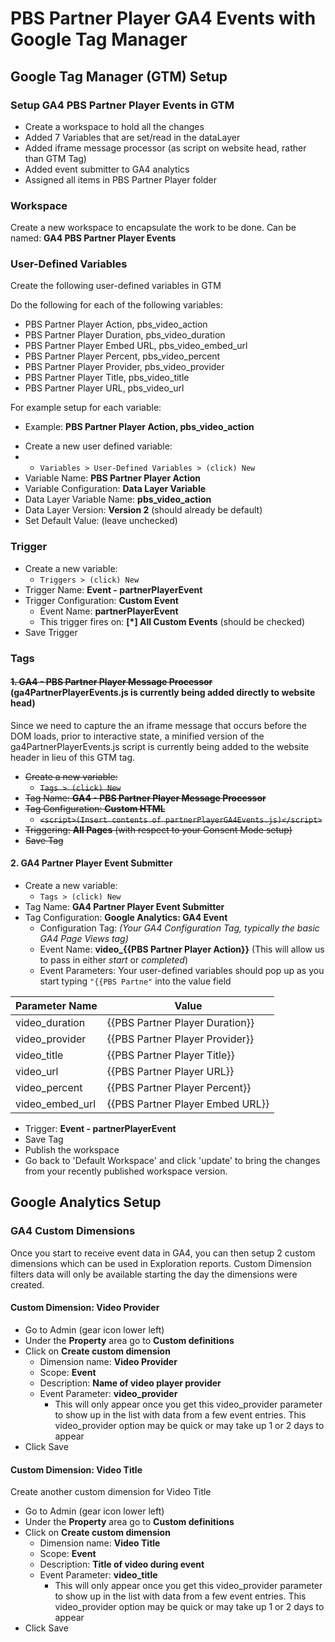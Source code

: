 # PBS Partner Player GA4 Events with Google Tag Manager

## Google Tag Manager (GTM) Setup
### Setup GA4 PBS Partner Player Events in GTM
- Create a workspace to hold all the changes
- Added 7 Variables that are set/read in the dataLayer
- Added iframe message processor (as script on website head, rather than GTM Tag)
- Added event submitter to GA4 analytics
- Assigned all items in PBS Partner Player folder

### Workspace
Create a new workspace to encapsulate the work to be done. Can be named: **GA4 PBS Partner Player Events**

### User-Defined Variables
Create the following user-defined variables in GTM

Do the following for each of the following variables:
* PBS Partner Player Action, pbs_video_action
* PBS Partner Player Duration, pbs_video_duration
* PBS Partner Player Embed URL, pbs_video_embed_url
* PBS Partner Player Percent, pbs_video_percent
* PBS Partner Player Provider, pbs_video_provider
* PBS Partner Player Title, pbs_video_title
* PBS Partner Player URL, pbs_video_url

For example setup for each variable:
* Example: **PBS Partner Player Action, pbs_video_action**
- Create a new user defined variable:
- - `Variables > User-Defined Variables > (click) New`
- Variable Name: **PBS Partner Player Action**
- Variable Configuration: **Data Layer Variable**
- Data Layer Variable Name: **pbs_video_action**
- Data Layer Version: **Version 2** (should already be default)
- Set Default Value: (leave unchecked)

### Trigger
- Create a new variable:
  - `Triggers > (click) New`
- Trigger Name: **Event - partnerPlayerEvent**
- Trigger Configuration: **Custom Event**
  - Event Name: **partnerPlayerEvent**
  - This trigger fires on: **[*] All Custom Events** (should be checked)
- Save Trigger

### Tags
#### ~~1. GA4 - PBS Partner Player Message Processor~~ (ga4PartnerPlayerEvents.js is currently being added directly to website head)
Since we need to capture the an iframe message that occurs before the DOM loads, prior to interactive state, a minified version of the ga4PartnerPlayerEvents.js script is currently being added to the website header in lieu of this GTM tag.
<s>
  - Create a new variable:
    - `Tags > (click) New`
  - Tag Name: **GA4 - PBS Partner Player Message Processor**
  - Tag Configuration: **Custom HTML**
    - ```<script>(Insert contents of partnerPlayerGA4Events.js)</script>```
  - Triggering: **All Pages** (with respect to your Consent Mode setup)
  - Save Tag
</s>

#### 2. GA4 Partner Player Event Submitter
  - Create a new variable:
    - `Tags > (click) New`
  - Tag Name: **GA4 Partner Player Event Submitter**
  - Tag Configuration: **Google Analytics: GA4 Event**
    - Configuration Tag: *(Your GA4 Configuration Tag, typically the basic GA4 Page Views tag)*
    - Event Name: **video_{{PBS Partner Player Action}}**  (This will allow us to pass in either *start* or *completed*)
    - Event Parameters:
Your user-defined variables should pop up as you start typing ```"{{PBS Partne"``` into the value field

| Parameter Name | Value |
| --- | --- |
| video_duration | {{PBS Partner Player Duration}} |
| video_provider | {{PBS Partner Player Provider}} |
| video_title | {{PBS Partner Player Title}} |
| video_url | {{PBS Partner Player URL}} |
| video_percent | {{PBS Partner Player Percent}} |
| video_embed_url | {{PBS Partner Player Embed URL}} |

- Trigger: **Event - partnerPlayerEvent**
- Save Tag
- Publish the workspace
- Go back to 'Default Workspace' and click 'update' to bring the changes from your recently published workspace version.

## Google Analytics Setup
### GA4 Custom Dimensions
Once you start to receive event data in GA4, you can then setup 2 custom dimensions which can be used in Exploration reports. Custom Dimension filters data will only be available starting the day the dimensions were created.

#### Custom Dimension: Video Provider
- Go to Admin (gear icon lower left)
- Under the **Property** area go to **Custom definitions**
- Click on **Create custom dimension**
  - Dimension name: **Video Provider**
  - Scope: **Event**
  - Description: **Name of video player provider**
  - Event Parameter: **video_provider**
    - This will only appear once you get this video_provider parameter to show up in the list with data from a few event entries. This video_provider option may be quick or may take up 1 or 2 days to appear
- Click Save

#### Custom Dimension: Video Title
Create another custom dimension for Video Title
- Go to Admin (gear icon lower left)
- Under the **Property** area go to **Custom definitions**
- Click on **Create custom dimension**
  - Dimension name: **Video Title**
  - Scope: **Event**
  - Description: **Title of video during event**
  - Event Parameter: **video_title**
    - This will only appear once you get this video_provider parameter to show up in the list with data from a few event entries. This video_provider option may be quick or may take up 1 or 2 days to appear
- Click Save
